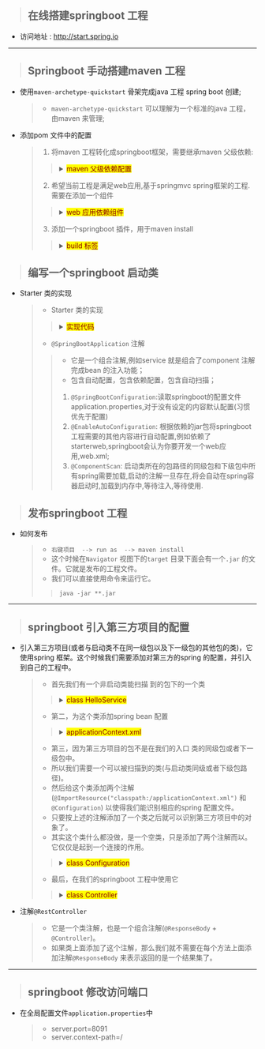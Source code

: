 


> ## 在线搭建springboot 工程

- 访问地址 : http://start.spring.io



--- 

> ## Springboot 手动搭建maven 工程

- 使用`maven-archetype-quickstart` 骨架完成java 工程 spring boot 创建;
    > - `maven-archetype-quickstart` 可以理解为一个标准的java 工程，由maven 来管理; 

- 添加pom 文件中的配置
    > 1. 将maven 工程转化成springboot框架，需要继承maven 父级依赖: 
    >> <details>
    >> <summary><mark><font color=darkred>maven 父级依赖配置</font></mark></summary>
    >> 
	>>      <parent>
	>>      	<groupId>org.springframework.boot</groupId>
	>>      	<artifactId>spring-boot-starter-parent</artifactId>
	>>      	<version>1.5.4.RELEASE</version>
	>>      	<relativePath /> <!-- lookup parent from repository -->
	>>      </parent>
	>>      <properties>
	>>      	<project.build.sourceEncoding>UTF-8</project.build.sourceEncoding>
	>>      	<project.reporting.outputEncoding>UTF-8</project.reporting.outputEncoding>
	>>      	<java.version>1.8</java.version>
	>>      </properties>
    >> </details>
    > 2. 希望当前工程是满足web应用,基于springmvc spring框架的工程.需要在添加一个组件
    >> <details>
    >> <summary><mark><font color=darkred>web 应用依赖组件</font></mark></summary>
    >> 
	>>   	<dependency>
	>>   		<groupId>org.springframework.boot</groupId>
	>>   		<artifactId>spring-boot-starter-web</artifactId>
	>>   	</dependency>
    >> </details>
    > 3. 添加一个springboot 插件，用于maven install
    >> <details>
    >> <summary><mark><font color=darkred>build 标签</font></mark></summary>
    >> 
	>>      <build>
	>>      	<finalName>springboot1803</finalName>
	>>      	<plugins>
	>>      		<plugin>
	>>      			<groupId>org.springframework.boot</groupId>
	>>      			<artifactId>spring-boot-maven-plugin</artifactId>
	>>      		</plugin>
	>>      		<plugin>
	>>      			<artifactId>maven-compiler-plugin</artifactId>
	>>      			<configuration>
	>>      				<source>1.8</source>
	>>      				<target>1.8</target>
	>>      			</configuration>
	>>      		</plugin>
	>>      	</plugins>
	>>      </build>
    >> </details>

> ## 编写一个springboot 启动类

- Starter 类的实现
    > - Starter 类的实现
    >> <details>
    >> <summary><mark><font color=darkred>实现代码</font></mark></summary>
    >> 
    >>      import org.springframework.boot.SpringApplication;
    >>      import org.springframework.boot.autoconfigure.SpringBootApplication;
    >>      
    >>      // springboot 框架的核心注解
    >>      @SpringBootApplication
    >>      @Controller
    >>      public class Starter {
    >>          // springboot 工程 的入口方法，与标准java 入口方法一致
    >>          public static void main(String[] args) {
    >>              // 调用spring 应用的run 方法，将根据自动配置，默认配置，完成初始化的创建，根据依赖完成 所有功能的自动 配置
    >>              SpringApplication.run(Starter.class, args);
    >>          }
    >>      
    >>          @RequestMapping("hello")
    >>          @ResponseBody
    >>          public String hello() {
    >>              return "hello spring boot, hello 1803";
    >>          }
    >>      }
    >> </details>
    > - `@SpringBootApplication` 注解
    >> - 它是一个组合注解,例如service 就是组合了component 注解完成bean 的注入功能；
    >> - 包含自动配置，包含依赖配置，包含自动扫描；
    >> 1. `@SpringBootConfiguration`:读取springboot的配置文件application.properties,对于没有设定的内容默认配置(习惯优先于配置)
    >> 2. `@EnableAutoConfiguration`: 根据依赖的jar包将springboot工程需要的其他内容进行自动配置,例如依赖了starterweb,springboot会认为你要开发一个web应用,web.xml;
    >> 3. `@ComponentScan`: 启动类所在的包路径的同级包和下级包中所有spring需要加载,启动的注解一旦存在,将会自动在spring容器启动时,加载到内存中,等待注入,等待使用.

> ## 发布springboot 工程
- 如何发布
    > - `右键项目  --> run as  --> maven install`
    > - 这个时候在`Navigator` 视图下的`target` 目录下面会有一个`.jar` 的文件。它就是发布的工程文件。
    > - 我们可以直接使用命令来运行它。
    >> `java -jar **.jar`

---

> ## springboot 引入第三方项目的配置
- 引入第三方项目(或者与启动类不在同一级包以及下一级包的其他包的类)，它使用spring 框架。这个时候我们需要添加对第三方的spring 的配置，并引入到自己的工程中。 
    > - 首先我们有一个非启动类能扫描 到的包下的一个类
    >> <details>
    >> <summary><mark><font color=darkred>class HelloService</font></mark></summary>
    >> 
    >>      @Service
    >>      public class HelloService {
    >>      
    >>          public String sayHello() {
    >>              return "hello Service";
    >>          }
    >>      }
    >> </details>
    > - 第二，为这个类添加spring bean 配置
    >> <details>
    >> <summary><mark><font color=darkred>applicationContext.xml</font></mark></summary>
    >> 
    >>      <?xml version="1.0" encoding="UTF-8"?>
    >>      <beans default-lazy-init="true"
    >>          xmlns="http://www.springframework.org/schema/beans" xmlns:p="http://www.springframework.org/schema/p"
    >>          xmlns:xsi="http://www.w3.org/2001/XMLSchema-instance" xmlns:context="http://www.springframework.org/schema/context"
    >>          xmlns:tx="http://www.springframework.org/schema/tx" xmlns:aop="http://www.springframework.org/schema/aop"
    >>          xmlns:mvc="http://www.springframework.org/schema/mvc" xmlns:util="http://www.springframework.org/schema/util"
    >>          xmlns:jpa="http://www.springframework.org/schema/data/jpa"
    >>          xsi:schemaLocation="  
    >>                  http://www.springframework.org/schema/beans   
    >>                  http://www.springframework.org/schema/beans/spring-beans-4.3.xsd  
    >>                  http://www.springframework.org/schema/mvc   
    >>                  http://www.springframework.org/schema/mvc/spring-mvc-4.3.xsd   
    >>                  http://www.springframework.org/schema/tx   
    >>                  http://www.springframework.org/schema/tx/spring-tx-4.3.xsd   
    >>                  http://www.springframework.org/schema/aop 
    >>                  http://www.springframework.org/schema/aop/spring-aop-4.3.xsd
    >>                  http://www.springframework.org/schema/util 
    >>                  http://www.springframework.org/schema/util/spring-util-4.3.xsd
    >>                  http://www.springframework.org/schema/data/jpa 
    >>                  http://www.springframework.org/schema/data/jpa/spring-jpa-1.3.xsd
    >>                  http://www.springframework.org/schema/context
    >>                  http://www.springframework.org/schema/context/spring-context-4.3.xsd">
    >>          <bean class="cn.tedu.HelloService" />
    >>      </beans>
    >> </details>
    > - 第三，因为第三方项目的包不是在我们的入口 类的同级包或者下一级包中。
    > - 所以我们需要一个可以被扫描到的类(与启动类同级或者下级包路径)。
    > - 然后给这个类添加两个注解(`@ImportResource("classpath:/applicationContext.xml")` 和 `@Configuration`) 以使得我们能识别相应的spring 配置文件。
    > - 只要按上述的注解添加了一个类之后就可以识别第三方项目中的对象了。
    > - 其实这个类什么都没做，是一个空类，只是添加了两个注解而以。它仅仅是起到一个连接的作用。
    >> <details>
    >> <summary><mark><font color=darkred>class Configuration</font></mark></summary>
    >> 
    >>      import org.springframework.context.annotation.ImportResource;
    >>      
    >>      @ImportResource("classpath:/applicationContext.xml")
    >>      @org.springframework.context.annotation.Configuration
    >>      public class Configuration {
    >>      }
    >> </details>
    > - 最后，在我们的springboot 工程中使用它
    >> <details>
    >> <summary><mark><font color=darkred>class Controller</font></mark></summary>
    >> 
    >>      @Controller
    >>      public class Demo01Controller {
    >>      
    >>          @Autowired
    >>          private HelloService service;
    >>          
    >>          @RequestMapping("hello")
    >>          @ResponseBody
    >>          public String hello() {
    >>              return service.sayHello();
    >>          }
    >>      }
    >> </details>

- 注解`@RestController`
    > - 它是一个类注解，也是一个组合注解(`@ResponseBody` + `@Controller`)。
    > - 如果类上面添加了这个注解，那么我们就不需要在每个方法上面添加注解`@ResponseBody` 来表示返回的是一个结果集了。




---

> ## springboot 修改访问端口

- 在全局配置文件`application.properties`中
    > - server.port=8091
    > - server.context-path=/


















